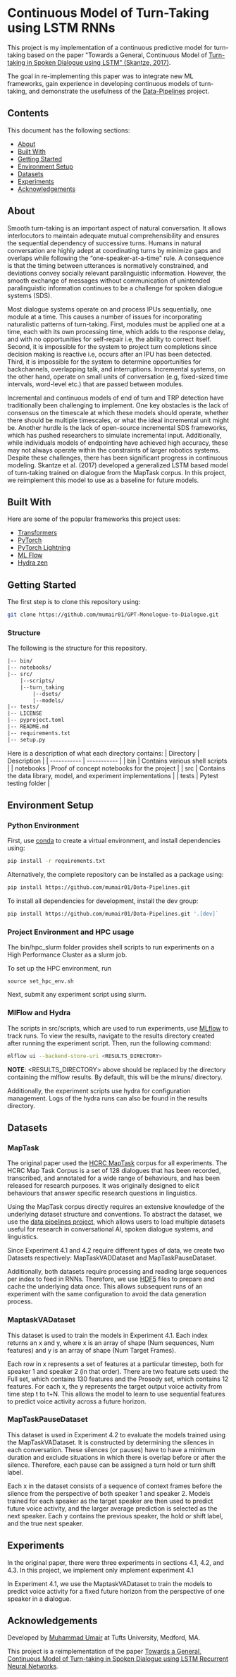 # Continuous Model of Turn-Taking using LSTM RNNs


This project is my implementation of a continuous predictive model for turn-taking based on the paper "Towards a General, Continuous Model of [Turn-taking in Spoken Dialogue using LSTM" (Skantze, 2017)](https://www.diva-portal.org/smash/get/diva2:1141130/FULLTEXT01.pdf).

The goal in re-implementing this paper was to integrate new ML frameworks, gain experience in developing continuous models of turn-taking, and demonstrate the usefulness of the [Data-Pipelines](https://github.com/mumair01/Data-Pipelines) project.

## Contents

This document has the following sections:

- [About](#about)
- [Built With](#built-with)
- [Getting Started](#getting-started)
- [Environment Setup](#environment-setup)
- [Datasets](#datasets)
- [Experiments](#experiments)
- [Acknowledgements](#acknowledgements)


## About 

Smooth turn-taking is an important aspect of natural conversation. It allows interlocutors to maintain adequate mutual comprehensibility and ensures the sequential dependency of successive turns. Humans in natural conversation are highly adept at coordinating turns by minimize gaps and overlaps while following the “one-speaker-at-a-time" rule. A consequence is that the timing between utterances is normatively constrained, and deviations convey socially relevant paralinguistic information. However, the smooth exchange of messages without communication of unintended paralinguistic information continues to be a challenge for spoken dialogue systems (SDS).

 Most dialogue systems operate on and process IPUs sequentially, one module at a time. This causes a number of issues for incorporating naturalistic patterns of turn-taking. First, modules must be applied one at a time, each with its own processing time, which adds to the response delay, and with no opportunities for self-repair i.e, the ability to correct itself. Second, it is impossible for the system to project turn completions since decision making is reactive i.e, occurs after an IPU has been detected. Third, it is impossible for the system to determine opportunities for backchannels, overlapping talk, and interruptions. Incremental systems, on the other hand, operate on small units of conversation (e.g, fixed-sized time intervals, word-level etc.) that are passed between modules.

Incremental and continuous models of end of turn and TRP detection have traditionally been challenging to implement. One key obstacles is the lack of consensus on the timescale at which these models should operate, whether there should be multiple timescales, or what the ideal incremental unit might be. Another hurdle is the lack of open-source incremental SDS frameworks, which has pushed researchers to simulate incremental input. Additionally, while individuals models of endpointing have achieved high accuracy, these may not always operate within the constraints of larger robotics systems. Despite these challenges, there has been significant progress in continuous modeling. Skantze et al. (2017) developed a generalized LSTM based model of turn-taking trained on dialogue from the MapTask corpus. In this project, we reimplement this model to use as a baseline for future models.

## Built With 

Here are some of the popular frameworks this project uses:

- [Transformers](https://huggingface.co/docs/transformers/index)
- [PyTorch](https://pytorch.org/)
- [PyTorch Lightning](https://www.pytorchlightning.ai/)
- [ML Flow](https://mlflow.org/)
- [Hydra zen](https://mit-ll-responsible-ai.github.io/hydra-zen/)

## Getting Started 

The first step is to clone this repository using:

```bash
git clone https://github.com/mumair01/GPT-Monologue-to-Dialogue.git
```

### Structure

The following is the structure for this repository.

```txt
|-- bin/
|-- notebooks/
|-- src/
    |--scripts/
    |--turn_taking
        |--dsets/
        |--models/
|-- tests/
|-- LICENSE
|-- pyproject.toml
|-- README.md
|-- requirements.txt
|-- setup.py
```
Here is a description of what each directory contains:
| Directory      | Description |
| ----------- | ----------- |
| bin      | Contains various shell scripts   |
| notebooks   | Proof of concept notebooks for the project |
| src   | Contains the data library, model, and experiment implementations |
| tests   | Pytest testing folder        |


## Environment Setup

### Python Environment

First, use [conda](https://docs.conda.io/en/latest/) to create a virtual environment, and install dependencies using:

```bash
pip install -r requirements.txt
```

Alternatively, the complete repository can be installed as a package using:
```bash
pip install https://github.com/mumair01/Data-Pipelines.git
```

To install all dependencies for development, install the dev group:
```bash
pip install https://github.com/mumair01/Data-Pipelines.git '.[dev]`
```

### Project Environment and HPC usage

The bin/hpc_slurm folder provides shell scripts to run experiments on a High Performance Cluster as a slurm job. 

To set up the HPC environment, run
```
source set_hpc_env.sh
```

Next, submit any experiment script using slurm.

### MlFlow and Hydra

The scripts in src/scripts, which are used to run experiments, use [MLflow](https://mlflow.org) to track runs. To view the results, navigate to the results directory created after running the experiment script. Then, run the following command:

```bash
mlflow ui --backend-store-uri <RESULTS_DIRECTORY>
```

**NOTE**: <RESULTS_DIRECTORY> above should be replaced by the directory containing the mlflow results. By default, this will be the mlruns/ directory. 

Additionally, the experiment scripts use hydra for configuration management. Logs of the hydra runs can also be found in the results directory.

## Datasets

### MapTask

The original paper used the [HCRC MapTask](https://groups.inf.ed.ac.uk/maptask/) corpus for all experiments. The HCRC Map Task Corpus is a set of 128 dialogues that has been recorded, transcribed, and annotated for a wide range of behaviours, and has been released for research purposes. It was originally designed to elicit behaviours that answer specific research questions in linguistics.

Using the MapTask corpus directly requires an extensive knowledge of the underlying dataset structure and conventions. To abstract the dataset, we use the [data pipelines project](https://github.com/mumair01/Data-Pipelines), which allows users to load multiple datasets useful for research in conversational AI, spoken dialogue systems, and linguistics.

Since Experiment 4.1 and 4.2 require different types of data, we create two Datasets respectively: MapTaskVADDataset and MapTaskPauseDataset.

Additionally, both datasets require processing and reading large sequences per index to feed in RNNs. Therefore, we use [HDF5](https://www.google.com/search?q=h5py&sxsrf=ALiCzsZtFNnl14BXbvvlKpDLY0dytgkbwQ%3A1672664067101&ei=A9SyY-TmBcWr5NoP2uyq6AM&ved=0ahUKEwik9LCc96j8AhXFFVkFHVq2Cj0Q4dUDCBA&uact=5&oq=h5py&gs_lcp=Cgxnd3Mtd2l6LXNlcnAQAzIICAAQgAQQsAMyCggAEIAEELADEAoyCAgAEIAEELADMggIABCABBCwAzIHCAAQHhCwAzIJCAAQBRAeELADSgQIQRgBSgQIRhgAUM4BWOkLYPUMaAFwAHgAgAEAiAEAkgEAmAEAoAEByAEGwAEB&sclient=gws-wiz-serp) files to prepare and cache the underlying data once. This allows subsequent runs of an experiment with the same configuration to avoid the data generation process.

### MaptaskVADataset

This dataset is used to train the models in Experiment 4.1. Each index returns an x and y, where x is an array of shape (Num sequences, Num features) and y is an array of shape (Num Target Frames).

Each row in x represents a set of features at a particular timestep, both for speaker 1 and speaker 2 (in that order). There are two feature sets used: the Full set, which contains 130 features and the Prosody set, which contains 12 features. For each x, the y represents the target output voice activity from time step t to t+N. This allows the model to learn to use sequential features to predict voice activity across a future horizon.

### MapTaskPauseDataset

This dataset is used in Experiment 4.2 to evaluate the models trained using the MapTaskVADataset. It is constructed by determining the silences in each conversation. These silences (or pauses) have to have a minimum duration and exclude situations in which there is overlap before or after the silence. Therefore, each pause can be assigned a turn hold or turn shift label.

Each x in the dataset consists of a sequence of context frames before the silence from the perspective of both speaker 1 and speaker 2. Models trained for each speaker as the target speaker are then used to predict future voice activity, and the larger average prediction is selected as the next speaker. Each y contains the previous speaker, the hold or shift label, and the true next speaker.

## Experiments

In the original paper, there were three experiments in sections 4.1, 4.2, and 4.3. In this project, we implement only implement experiment 4.1

In Experiment 4.1, we use the MaptaskVADataset to train the models to predict voice activity for a fixed future horizon from the perspective of one speaker in a dialogue.

## Acknowledgements

Developed by [Muhammad Umair](https://www.linkedin.com/in/mumair/https://sites.tufts.edu/hilab/) at Tufts University, Medford, MA. 

This project is a reimplementation of the paper [Towards a General, Continuous Model of Turn-taking in Spoken Dialogue using LSTM Recurrent Neural Networks](https://aclanthology.org/W17-5527.pdf).

